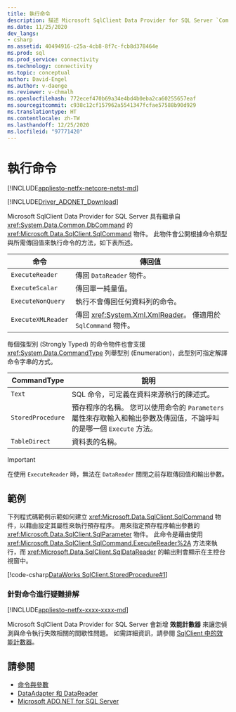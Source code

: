 ```yaml
---
title: 執行命令
description: 描述 Microsoft SqlClient Data Provider for SQL Server `Command` 物件，以及如何加以使用來針對資料來源執行查詢與命令。
ms.date: 11/25/2020
dev_langs:
- csharp
ms.assetid: 40494916-c25a-4cb8-8f7c-fcb8d378464e
ms.prod: sql
ms.prod_service: connectivity
ms.technology: connectivity
ms.topic: conceptual
author: David-Engel
ms.author: v-daenge
ms.reviewer: v-chmalh
ms.openlocfilehash: 772ecef470b69a34e4bd4b0eba2ca60255657eaf
ms.sourcegitcommit: c938c12cf157962a5541347fcfae57588b90d929
ms.translationtype: HT
ms.contentlocale: zh-TW
ms.lasthandoff: 12/25/2020
ms.locfileid: "97771420"
---
```

# <a name="executing-a-command"></a>執行命令

[!INCLUDE[appliesto-netfx-netcore-netst-md](../../includes/appliesto-netfx-netcore-netst-md.md)]

[!INCLUDE[Driver_ADONET_Download](../../includes/driver_adonet_download.md)]

Microsoft SqlClient Data Provider for SQL Server 具有繼承自 <xref:System.Data.Common.DbCommand> 的 <xref:Microsoft.Data.SqlClient.SqlCommand> 物件。 此物件會公開根據命令類型與所需傳回值來執行命令的方法，如下表所述。

|命令|傳回值|  
|-------------|------------------|  
|`ExecuteReader`|傳回 `DataReader` 物件。|  
|`ExecuteScalar`|傳回單一純量值。|  
|`ExecuteNonQuery`|執行不會傳回任何資料列的命令。|  
|`ExecuteXMLReader`|傳回 <xref:System.Xml.XmlReader>。 僅適用於 `SqlCommand` 物件。|

每個強型別 (Strongly Typed) 的命令物件也會支援 <xref:System.Data.CommandType> 列舉型別 (Enumeration)，此型別可指定解譯命令字串的方式。

|CommandType|說明|
|-----------------|-----------------|  
|`Text`|SQL 命令，可定義在資料來源執行的陳述式。|  
|`StoredProcedure`|預存程序的名稱。 您可以使用命令的 `Parameters` 屬性來存取輸入和輸出參數及傳回值，不論呼叫的是哪一個 `Execute` 方法。|  
|`TableDirect`|資料表的名稱。|

> [!IMPORTANT]
> 在使用 `ExecuteReader` 時，無法在 `DataReader` 關閉之前存取傳回值和輸出參數。

## <a name="example"></a>範例

下列程式碼範例示範如何建立 <xref:Microsoft.Data.SqlClient.SqlCommand> 物件，以藉由設定其屬性來執行預存程序。 用來指定預存程序輸出參數的 <xref:Microsoft.Data.SqlClient.SqlParameter> 物件。 此命令是藉由使用 <xref:Microsoft.Data.SqlClient.SqlCommand.ExecuteReader%2A> 方法來執行，而 <xref:Microsoft.Data.SqlClient.SqlDataReader> 的輸出則會顯示在主控台視窗中。

[!code-csharp[DataWorks SqlClient.StoredProcedure#1](~/../sqlclient/doc/samples/SqlCommand_StoredProcedure.cs#1)]

### <a name="troubleshooting-commands"></a>針對命令進行疑難排解

[!INCLUDE[appliesto-netfx-xxxx-xxxx-md](../../includes/appliesto-netfx-xxxx-xxxx-md.md)]

Microsoft SqlClient Data Provider for SQL Server 會新增 **效能計數器** 來讓您偵測與命令執行失敗相關的間歇性問題。 如需詳細資訊，請參閱 [SqlClient 中的效能計數器](performance-counters.md)。

## <a name="see-also"></a>請參閱

- [命令與參數](commands-parameters.md)
- [DataAdapter 和 DataReader](dataadapters-datareaders.md)
- [Microsoft ADO.NET for SQL Server](microsoft-ado-net-sql-server.md)
